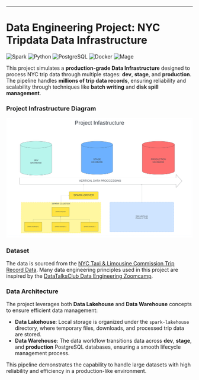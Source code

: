 ---

# Data Engineering Project: NYC Tripdata Data Infrastructure

![Spark](https://img.shields.io/badge/Spark-3.5.1-orange)
![Python](https://img.shields.io/badge/Python-3.10.14-blue)
![PostgreSQL](https://img.shields.io/badge/PostgreSQL-14-blue)
![Docker](https://img.shields.io/badge/Docker-Available-blue)
![Mage](https://img.shields.io/badge/Mage-Orchestration-orange)

This project simulates a **production-grade Data Infrastructure** designed to process NYC trip data through multiple stages: **dev**, **stage**, and **production**. The pipeline handles **millions of trip data records**, ensuring reliability and scalability through techniques like **batch writing** and **disk spill management**.

### Project Infrastructure Diagram
![Project Infrastructure](images/environment_diagram.png)

### Dataset
The data is sourced from the [NYC Taxi & Limousine Commission Trip Record Data](https://www.nyc.gov/site/tlc/about/tlc-trip-record-data.page). Many data engineering principles used in this project are inspired by the [DataTalksClub Data Engineering Zoomcamp](https://github.com/DataTalksClub/data-engineering-zoomcamp).

### Data Architecture
The project leverages both **Data Lakehouse** and **Data Warehouse** concepts to ensure efficient data management:
- **Data Lakehouse**: Local storage is organized under the `spark-lakehouse` directory, where temporary files, downloads, and processed trip data are stored.
- **Data Warehouse**: The data workflow transitions data across **dev**, **stage**, and **production** PostgreSQL databases, ensuring a smooth lifecycle management process.

This pipeline demonstrates the capability to handle large datasets with high reliability and efficiency in a production-like environment.
